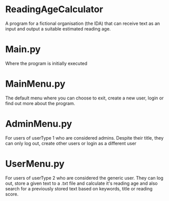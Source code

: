 # ReadingAgeCalculator
A program for a fictional organisation (the IDA) that can receive text as an input and output a suitable estimated reading age.

# Main.py
Where the program is initially executed

# MainMenu.py
The default menu where you can choose to exit, create a new user, login or find out more about the program.

# AdminMenu.py
For users of userType 1 who are considered admins. Despite their title, they can only log out, create other users or login as a different user

# UserMenu.py
For users of userType 2 who are considered the generic user. They can log out, store a given text to a .txt file and calculate it's reading age and also search for a previously stored text based on keywords, title or reading score.
